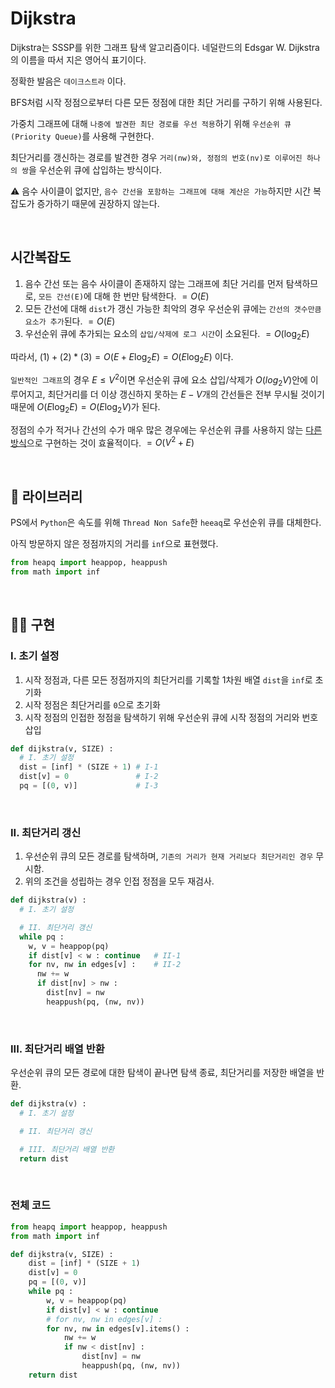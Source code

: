 # Dijkstra

Dijkstra는 SSSP를 위한 그래프 탐색 알고리즘이다. 네덜란드의 Edsgar W. Dijkstra의 이름을 따서 지은 영어식 표기이다.

정확한 발음은 ```데이크스트라``` 이다.

BFS처럼 시작 정점으로부터 다른 모든 정점에 대한 최단 거리를 구하기 위해 사용된다.

가중치 그래프에 대해 ```나중에 발견한 최단 경로를 우선 적용```하기 위해 ```우선순위 큐(Priority Queue)```를 사용해 구현한다.

최단거리를 갱신하는 경로를 발견한 경우 ```거리(nw)와, 정점의 번호(nv)로 이루어진 하나의 쌍```을 우선순위 큐에 삽입하는 방식이다.

⚠ 음수 사이클이 없지만, ```음수 간선을 포함하는 그래프에 대해 계산은 가능```하지만 시간 복잡도가 증가하기 때문에 권장하지 않는다.

<br>

## 시간복잡도

1. 음수 간선 또는 음수 사이클이 존재하지 않는 그래프에 최단 거리를 먼저 탐색하므로, ```모든 간선(E)```에 대해 한 번만 탐색한다. $= O(E)$
2. 모든 간선에 대해 ```dist```가 갱신 가능한 최악의 경우 우선순위 큐에는 ```간선의 갯수만큼 요소가 추가```된다. $= O(E)$
3. 우선순위 큐에 추가되는 요소의 ```삽입/삭제에 로그 시간```이 소요된다. $= O(\log_2 E)$

따라서, $(1) + (2) * (3) = O(E + E\log_2 E) = O(E\log_2 E)$ 이다.

```일반적인 그래프```의 경우 $E \le V^2$이면 우선순위 큐에 요소 삽입/삭제가 $O(log_2 V)$안에 이루어지고, 최단거리를 더 이상 갱신하지 못하는 $E - V$개의 간선들은 전부 무시될 것이기 때문에 $O(E\log_2 E) = O(E\log_2 V)$가 된다.

정점의 수가 적거나 간선의 수가 매우 많은 경우에는 우선순위 큐를 사용하지 않는 [다른 방식]()으로 구현하는 것이 효율적이다. $= O(V^2 + E)$

   


<br>

## 🧰 라이브러리

PS에서 ```Python```은 속도를 위해 ```Thread Non Safe```한 ```heeaq```로 우선순위 큐를 대체한다.

아직 방문하지 않은 정점까지의 거리를 ```inf```으로 표현했다.

```python
from heapq import heappop, heappush
from math import inf
```

<br>

## 👨‍🔧 구현

### I. 초기 설정

1. 시작 정점과, 다른 모든 정점까지의 최단거리를 기록할 1차원 배열 ```dist```을 ```inf```로 초기화
2. 시작 정점은 최단거리를 ```0```으로 초기화
3. 시작 정점의 인접한 정점을 탐색하기 위해 우선순위 큐에 시작 정점의 거리와 번호 삽입

```python
def dijkstra(v, SIZE) :
  # I. 초기 설정
  dist = [inf] * (SIZE + 1) # I-1
  dist[v] = 0               # I-2
  pq = [(0, v)]             # I-3
```

<br>

### II. 최단거리 갱신

1. 우선순위 큐의 모든 경로를 탐색하며, ```기존의 거리가 현재 거리보다 최단거리인 경우``` 무시함. 
2. 위의 조건을 성립하는 경우 인접 정점을 모두 재검사.

```python
def dijkstra(v) :
  # I. 초기 설정

  # II. 최단거리 갱신
  while pq :
    w, v = heappop(pq)
    if dist[v] < w : continue   # II-1
    for nv, nw in edges[v] :    # II-2
      nw += w
      if dist[nv] > nw :
        dist[nv] = nw
        heappush(pq, (nw, nv))
```

<br>

### III. 최단거리 배열 반환

우선순위 큐의 모든 경로에 대한 탐색이 끝나면 탐색 종료, 최단거리를 저장한 배열을 반환.

```python
def dijkstra(v) :
  # I. 초기 설정

  # II. 최단거리 갱신

  # III. 최단거리 배열 반환
  return dist
```

<br>

### 전체 코드
```python
from heapq import heappop, heappush
from math import inf

def dijkstra(v, SIZE) :
    dist = [inf] * (SIZE + 1)
    dist[v] = 0
    pq = [(0, v)]
    while pq :
        w, v = heappop(pq)
        if dist[v] < w : continue
        # for nv, nw in edges[v] :
        for nv, nw in edges[v].items() : 
            nw += w
            if nw < dist[nv] :
                dist[nv] = nw
                heappush(pq, (nw, nv))
    return dist
```
